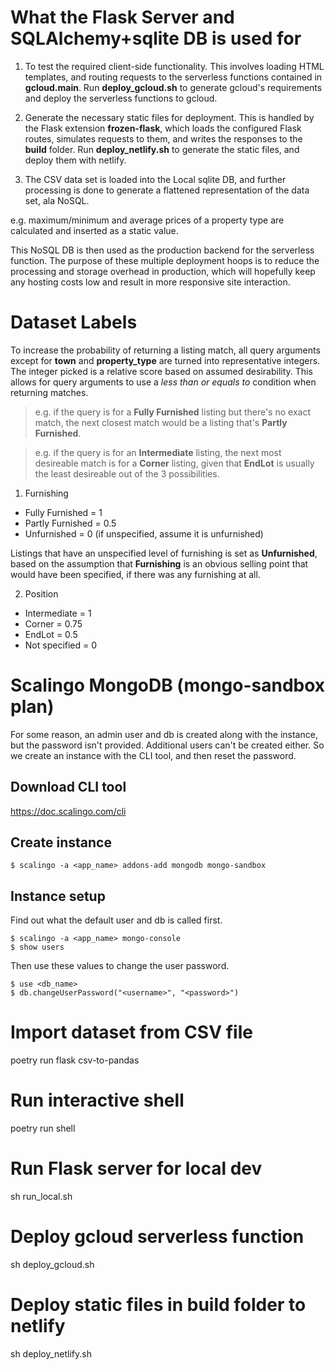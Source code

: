 # What the Flask Server and SQLAlchemy+sqlite DB is used for
1. To test the required client-side functionality. This involves loading HTML
templates, and routing requests to the serverless functions contained in
**gcloud.main**. Run **deploy_gcloud.sh** to generate gcloud's requirements and
deploy the serverless functions to gcloud.

2. Generate the necessary static files for deployment. This is handled by the
Flask extension **frozen-flask**, which loads the configured Flask routes,
simulates requests to them, and writes the responses to the **build** folder.
Run **deploy_netlify.sh** to generate the static files, and deploy them with
netlify.

3. The CSV data set is loaded into the Local sqlite DB, and further processing
is done to generate a flattened representation of the data set, ala NoSQL.

e.g. maximum/minimum and average prices of a property type are calculated
and inserted as a static value.

This NoSQL DB is then used as the production backend for the serverless function.
The purpose of these multiple deployment hoops is to reduce the processing and
storage overhead in production, which will hopefully keep any hosting costs low
and result in more responsive site interaction.

# Dataset Labels
To increase the probability of returning a listing match, all query arguments
except for **town** and **property_type** are turned into representative integers.
The integer picked is a relative score based on assumed desirability.
This allows for query arguments to use a _less than or equals to_ condition when
returning matches.

> e.g. if the query is for a **Fully Furnished** listing but there's no exact match,
> the next closest match would be a listing that's **Partly Furnished**.

> e.g. if the query is for an **Intermediate** listing, the next most desireable
> match is for a **Corner** listing, given that **EndLot** is usually the least
> desireable out of the 3 possibilities.

1. Furnishing
- Fully Furnished = 1
- Partly Furnished = 0.5
- Unfurnished = 0 (if unspecified, assume it is unfurnished)

Listings that have an unspecified level of furnishing is set as **Unfurnished**,
based on the assumption that **Furnishing** is an obvious selling point that
would have been specified, if there was any furnishing at all.

2. Position
- Intermediate = 1
- Corner = 0.75
- EndLot = 0.5
- Not specified = 0

# Scalingo MongoDB (mongo-sandbox plan)
For some reason, an admin user and db is created along with the instance,
but the password isn't provided. Additional users can't be created either.
So we create an instance with the CLI tool, and then reset the password.

## Download CLI tool
https://doc.scalingo.com/cli

## Create instance
```
$ scalingo -a <app_name> addons-add mongodb mongo-sandbox
```

## Instance setup
Find out what the default user and db is called first.
```
$ scalingo -a <app_name> mongo-console
$ show users
```

Then use these values to change the user password.
```
$ use <db_name>
$ db.changeUserPassword("<username>", "<password>")
```


# Import dataset from CSV file
poetry run flask csv-to-pandas

# Run interactive shell
poetry run shell

# Run Flask server for local dev
sh run_local.sh

# Deploy gcloud serverless function
sh deploy_gcloud.sh

# Deploy static files in build folder to netlify
sh deploy_netlify.sh